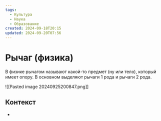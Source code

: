 ```yaml
---
tags:
  - Культура
  - Наука
  - Образование
created: 2024-09-18T20:15
updated: 2024-09-20T07:56
---
```

# Рычаг (физика)

В физике рычагом называют какой-то предмет (ну или тело), который имеет опору.
В основном выделяют рычаги 1 рода и рычаги 2 рода.

![[Pasted image 20240925200847.png]]

## Контекст
- 


